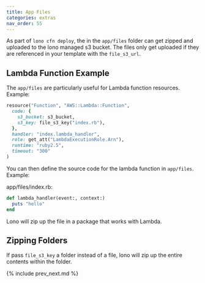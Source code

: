 ```yaml
---
title: App Files
categories: extras
nav_order: 55
---
```


As part of `lono cfn deploy`, the in the `app/files` folder can get zipped and uploaded to the lono managed s3 bucket. The files only get uploaded if they are referenced in your template with the `file_s3_url`.

## Lambda Function Example

The `app/files` are particularly useful for Lambda function resources.   Example:

```ruby
resource("Function", "AWS::Lambda::Function",
  code: {
    s3_bucket: s3_bucket,
    s3_key: file_s3_key("index.rb"),
  },
  handler: "index.lambda_handler",
  role: get_att("LambdaExecutionRole.Arn"),
  runtime: "ruby2.5",
  timeout: "300"
)
```

You can then define the source code for the lambda function in `app/files`.  Example:

app/files/index.rb:

```ruby
def lambda_handler(event:, context:)
  puts "hello"
end
```

Lono will zip up the file in a package that works with Lambda.

## Zipping Folders

If pass `file_s3_key` a folder instead of a file, lono will zip up the entire contents within the folder.

{% include prev_next.md %}
